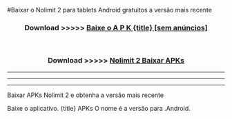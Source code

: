 #Baixar o Nolimit 2   para tablets Android gratuitos a versão mais recente


<div align="center">
<h3>Download >>>>> <a href="https://pt-web.web.app/?pt= {title}">Baixe o A P K {title} [sem anúncios]</a></h3><br>

<h3>Download >>>>> <a href="https://pt-web.web.app/?pt= {title}">Nolimit 2  Baixar APKs</a></h3>
</div>

----------------------------------------------------------

----------------------------------------------------------

----------------------------------------------------------

Baixar APKs Nolimit 2  e obtenha a versão mais recente

Baixe o aplicativo. {title} APKs O nome é a versão para .Android.


